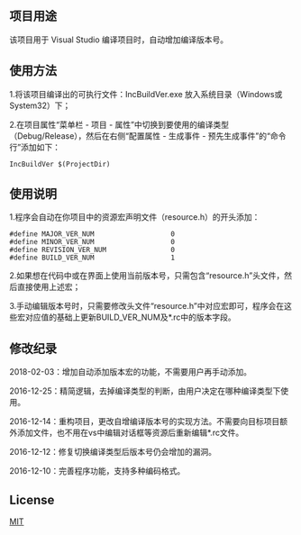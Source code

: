 ## 项目用途
该项目用于 Visual Studio 编译项目时，自动增加编译版本号。
 
## 使用方法
1.将该项目编译出的可执行文件：IncBuildVer.exe 放入系统目录（Windows或System32）下；

2.在项目属性“菜单栏 - 项目 - 属性”中切换到要使用的编译类型（Debug/Release），然后在右侧“配置属性 - 生成事件 - 预先生成事件”的“命令行”添加如下：

    IncBuildVer $(ProjectDir)
    
## 使用说明

1.程序会自动在你项目中的资源宏声明文件（resource.h）的开头添加：

    #define MAJOR_VER_NUM					0
	#define MINOR_VER_NUM					0
	#define REVISION_VER_NUM				0
	#define BUILD_VER_NUM					1

2.如果想在代码中或在界面上使用当前版本号，只需包含“resource.h”头文件，然后直接使用上述宏；

3.手动编辑版本号时，只需要修改头文件“resource.h”中对应宏即可，程序会在这些宏对应值的基础上更新BUILD_VER_NUM及*.rc中的版本字段。

## 修改纪录

2018-02-03：增加自动添加版本宏的功能，不需要用户再手动添加。

2016-12-25：精简逻辑，去掉编译类型的判断，由用户决定在哪种编译类型下使用。

2016-12-14：重构项目，更改自增编译版本号的实现方法。不需要向目标项目额外添加文件，也不用在vs中编辑对话框等资源后重新编辑*.rc文件。

2016-12-12：修复切换编译类型后版本号仍会增加的漏洞。

2016-12-10：完善程序功能，支持多种编码格式。

## License
[MIT](https://github.com/songbaoming/IncBuildVer/blob/master/LICENSE)
